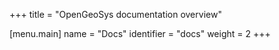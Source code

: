 +++
title = "OpenGeoSys documentation overview"

[menu.main]
name = "Docs"
identifier = "docs"
weight = 2
+++
